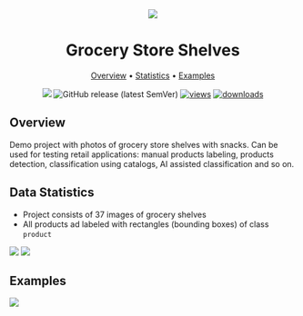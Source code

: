 <div align="center" markdown>
<img src="https://user-images.githubusercontent.com/106374579/186661027-142d0dce-8209-4b3d-841a-c976f83a19a0.png"/>

# Grocery Store Shelves

<p align="center">
  <a href="#overview">Overview</a> •
  <a href="#overview">Statistics</a> •
  <a href="#data-rights">Examples</a>
</p>

[![](https://img.shields.io/badge/slack-chat-green.svg?logo=slack)](https://supervise.ly/slack) 
![GitHub release (latest SemVer)](https://img.shields.io/github/v/release/supervisely-ecosystem/grocery-store-shelves)
[![views](https://app.supervise.ly/img/badges/views/supervisely-ecosystem/grocery-store-shelves.png)](https://supervise.ly)
[![downloads](https://app.supervise.ly/img/badges/downloads/supervisely-ecosystem/grocery-store-shelves.png)](https://supervise.ly)

</div>



## Overview 

Demo project with photos of grocery store shelves with snacks. Can be used for testing retail applications: manual products labeling, products detection, classification using catalogs, AI assisted classification and so on.


## Data Statistics

- Project consists of 37 images of grocery shelves
- All products ad labeled with rectangles (bounding boxes) of class `product`

<img src="https://i.imgur.com/65ltdEv.png"/>

<img src="https://i.imgur.com/TrlbKwu.png"/>


## Examples

<img src="https://media3.giphy.com/media/TFyQJUyeMzvSQ8lJVD/giphy.gif"/>


  
